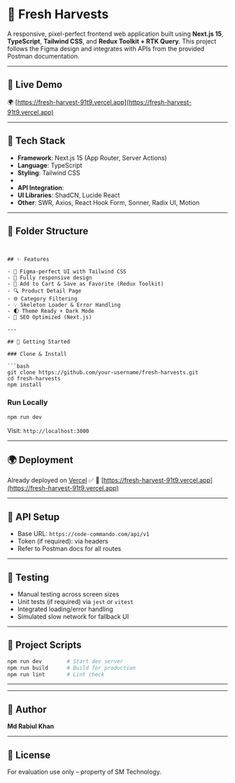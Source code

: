 
# 🥬 Fresh Harvests 

A responsive, pixel-perfect frontend web application built using **Next.js 15**, **TypeScript**, **Tailwind CSS**, and **Redux Toolkit + RTK Query**. This project follows the Figma design and integrates with APIs from the provided Postman documentation.

---

## 🔗 Live Demo

🌍 [https://fresh-harvest-91t9.vercel.app](https://fresh-harvest-91t9.vercel.app)

---

## 🚀 Tech Stack

- **Framework**: Next.js 15 (App Router, Server Actions)
- **Language**: TypeScript
- **Styling**: Tailwind CSS
-
- **API Integration**:
- **UI Libraries**: ShadCN, Lucide React
- **Other**: SWR, Axios, React Hook Form, Sonner, Radix UI, Motion

---

## 📁 Folder Structure

```


## ✨ Features

- 🎨 Figma-perfect UI with Tailwind CSS
- 📱 Fully responsive design
- 🔄 Add to Cart & Save as Favorite (Redux Toolkit)
- 🔍 Product Detail Page
- 🌐 Category Filtering
- 💡 Skeleton Loader & Error Handling
- 🌓 Theme Ready + Dark Mode
- 🔎 SEO Optimized (Next.js)

---

## 🧰 Getting Started

### Clone & Install

```bash
git clone https://github.com/your-username/fresh-harvests.git
cd fresh-harvests
npm install
````

### Run Locally

```bash
npm run dev
```

Visit: `http://localhost:3000`

---

## 🌍 Deployment

Already deployed on [Vercel](https://vercel.com) ✅
🔗 [https://fresh-harvest-91t9.vercel.app](https://fresh-harvest-91t9.vercel.app)

---

## 📂 API Setup

* Base URL: `https://code-commando.com/api/v1`
* Token (if required): via headers
* Refer to Postman docs for all routes

---

## 🧪 Testing

* Manual testing across screen sizes
* Unit tests (if required) via `jest` or `vitest`
* Integrated loading/error handling
* Simulated slow network for fallback UI

---

## 📜 Project Scripts

```bash
npm run dev        # Start dev server
npm run build      # Build for production
npm run lint       # Lint check
```

---



---



## 👤 Author

**Md Rabiul Khan**


---

## 📘 License

For evaluation use only – property of SM Technology.

```
